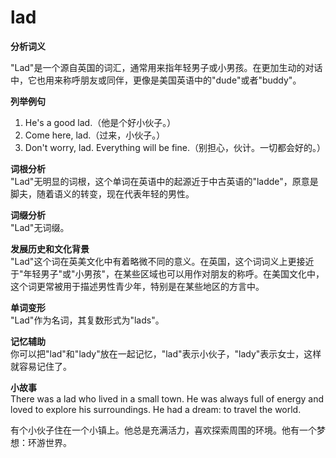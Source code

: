 # lad

**分析词义**

  

"Lad"是一个源自英国的词汇，通常用来指年轻男子或小男孩。在更加生动的对话中，它也用来称呼朋友或同伴，更像是美国英语中的"dude"或者"buddy"。

  

**列举例句**

  

1.  He's a good lad.（他是个好小伙子。）
2.  Come here, lad.（过来，小伙子。）
3.  Don't worry, lad. Everything will be fine.（别担心，伙计。一切都会好的。）

  

**词根分析**  
"Lad"无明显的词根，这个单词在英语中的起源近于中古英语的"ladde"，原意是脚夫，随着语义的转变，现在代表年轻的男性。

  

**词缀分析**  
"Lad"无词缀。

  

**发展历史和文化背景**  
"Lad"这个词在英美文化中有着略微不同的意义。在英国，这个词词义上更接近于"年轻男子"或"小男孩"，在某些区域也可以用作对朋友的称呼。在美国文化中，这个词更常被用于描述男性青少年，特别是在某些地区的方言中。

  

**单词变形**  
"Lad"作为名词，其复数形式为"lads"。

  

**记忆辅助**  
你可以把"lad"和"lady"放在一起记忆，"lad"表示小伙子，"lady"表示女士，这样就容易记住了。

  

**小故事**  
There was a lad who lived in a small town. He was always full of energy and loved to explore his surroundings. He had a dream: to travel the world.

  

有个小伙子住在一个小镇上。他总是充满活力，喜欢探索周围的环境。他有一个梦想：环游世界。
